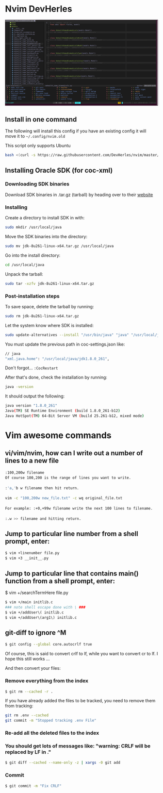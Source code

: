 # Nvim DevHerles

![Nvim DevHerles pic](./images/nvim.png)

## Install in one command

The following will install this config if you have an existing config it will move it to `~/.config/nvim.old`

This script only supports Ubuntu

```sh
bash <(curl -s https://raw.githubusercontent.com/DevHerles/nvim/master/utils/install.sh)
```

## Installing Oracle SDK (for coc-xml)

### Downloading SDK binaries

Download SDK binaries in .tar.gz (tarball) by heading over to their [website](https://www.oracle.com/java/technologies/javase/javase-jdk8-downloads.html)

### Installing

Create a directory to install SDK in with:

```sh
sudo mkdir /usr/local/java
```

Move the SDK binaries into the directory:

```sh
sudo mv jdk-8u261-linux-x64.tar.gz /usr/local/java
```

Go into the install directory:

```sh
cd /usr/local/java
```

Unpack the tarball:

```sh
sudo tar -xzfv jdk-8u261-linux-x64.tar.gz
```

### Post-installation steps

To save space, delete the tarball by running:

```sh
sudo rm jdk-8u261-linux-x64.tar.gz
```

Let the system know where SDK is installed:

```sh
sudo update-alternatives --install "/usr/bin/java" "java" "/usr/local/java/jdk1.8.0_26/bin/java" 1
```

You must update the previous path in coc-settings.json like:

```sh
// java
"xml.java.home": "/usr/local/java/jdk1.8.0_261",
```

Don't forgot... `:CocRestart`

After that's done, check the installation by running:

```sh
java -version

```

It should output the following:

```bash
java version "1.8.0_261"
Java(TM) SE Runtime Environment (build 1.8.0_261-b12)
Java HotSpot(TM) 64-Bit Server VM (build 25.261-b12, mixed mode)
```

# Vim awesome commands

## vi/vim/nvim, how can I write out a number of lines to a new file

```bash
:100,200w filename
Of course 100,200 is the range of lines you want to write.

:'a,'b w filename then hit return.

vim -c "100,200w new_file.txt" -c wq original_file.txt

For example: :+0,+99w filename write the next 100 lines to filename.

:.w >> filename and hitting return.
```

## Jump to particular line number from a shell prompt, enter:

```bash
$ vim +linenumber file.py
$ vim +3 __init__.py
```

## Jump to particular line that contains main() function from a shell prompt, enter:

\$ vim +/searchTermHere file.py

```bash
$ vim +/main initlib.c
### note shell escape done with \ ###
$ vim +/addUser\( initlib.c
$ vim +/addUser\(arg1\) initlib.c
```

## git-diff to ignore ^M

```bash
$ git config --global core.autocrlf true
```

Of course, this is said to convert crlf to lf, while you want to convert cr to lf. I hope this still works …

And then convert your files:

### Remove everything from the index

```bash
$ git rm --cached -r .
```

If you have already added the files to be tracked, you need to remove them from tracking:

```bash
git rm .env --cached
git commit -m "Stopped tracking .env File"
```

### Re-add all the deleted files to the index

### You should get lots of messages like: "warning: CRLF will be replaced by LF in <file>."

```bash
$ git diff --cached --name-only -z | xargs -0 git add
```

### Commit

```bash
$ git commit -m "Fix CRLF"
```
